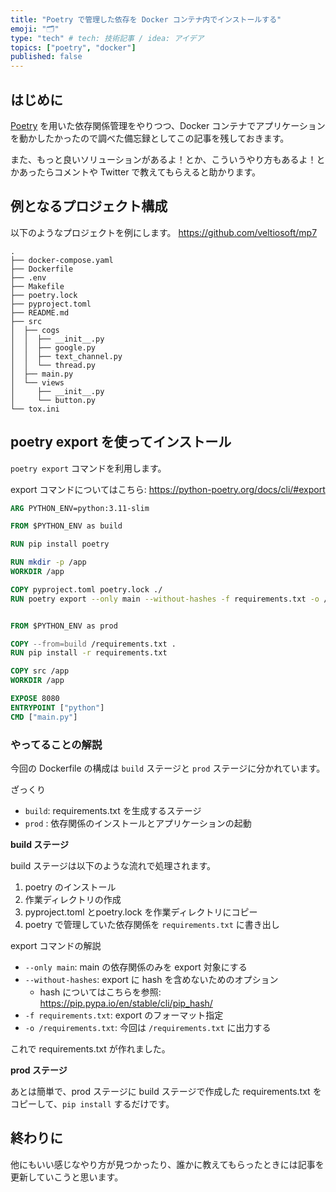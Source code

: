 ```yaml
---
title: "Poetry で管理した依存を Docker コンテナ内でインストールする"
emoji: "🗂"
type: "tech" # tech: 技術記事 / idea: アイデア
topics: ["poetry", "docker"]
published: false
---
```


## はじめに

[Poetry](https://python-poetry.org/docs/) を用いた依存関係管理をやりつつ、Docker コンテナでアプリケーションを動かしたかったので調べた備忘録としてこの記事を残しておきます。

また、もっと良いソリューションがあるよ！とか、こういうやり方もあるよ！とかあったらコメントや Twitter で教えてもらえると助かります。

## 例となるプロジェクト構成

以下のようなプロジェクトを例にします。
https://github.com/veltiosoft/mp7

```
.
├── docker-compose.yaml
├── Dockerfile
├── .env
├── Makefile
├── poetry.lock
├── pyproject.toml
├── README.md
├── src
│  ├── cogs
│  │  ├── __init__.py
│  │  ├── google.py
│  │  ├── text_channel.py
│  │  └── thread.py
│  ├── main.py
│  └── views
│     ├── __init__.py
│     └── button.py
└── tox.ini
```


## poetry export を使ってインストール

`poetry export` コマンドを利用します。

export コマンドについてはこちら: https://python-poetry.org/docs/cli/#export

```Dockerfile
ARG PYTHON_ENV=python:3.11-slim

FROM $PYTHON_ENV as build

RUN pip install poetry

RUN mkdir -p /app
WORKDIR /app

COPY pyproject.toml poetry.lock ./
RUN poetry export --only main --without-hashes -f requirements.txt -o /requirements.txt


FROM $PYTHON_ENV as prod

COPY --from=build /requirements.txt .
RUN pip install -r requirements.txt

COPY src /app
WORKDIR /app

EXPOSE 8080
ENTRYPOINT ["python"]
CMD ["main.py"]
```

### やってることの解説

今回の Dockerfile の構成は `build` ステージと `prod` ステージに分かれています。

ざっくり
- `build`: requirements.txt を生成するステージ
- `prod` : 依存関係のインストールとアプリケーションの起動

**build ステージ**

build ステージは以下のような流れで処理されます。

1. poetry のインストール
2. 作業ディレクトリの作成
3. pyproject.toml とpoetry.lock を作業ディレクトリにコピー
4. poetry で管理していた依存関係を `requirements.txt` に書き出し


export コマンドの解説
- `--only main`: main の依存関係のみを export 対象にする
- `--without-hashes`: export に hash を含めないためのオプション
	- hash についてはこちらを参照: https://pip.pypa.io/en/stable/cli/pip_hash/
- `-f requirements.txt`: export のフォーマット指定
- `-o /requirements.txt`: 今回は `/requirements.txt` に出力する

これで requirements.txt が作れました。

**prod ステージ**

あとは簡単で、prod ステージに build ステージで作成した requirements.txt をコピーして、`pip install` するだけです。


## 終わりに

他にもいい感じなやり方が見つかったり、誰かに教えてもらったときには記事を更新していこうと思います。

